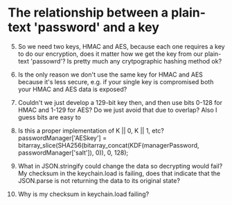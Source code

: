 # The relationship between a plain-text 'password' and a key

5. So we need two keys, HMAC and AES, because each one requires a key to do our encryption, does it matter how we get the key from our plain-text 'passowrd'? Is pretty much any crytpographic hashing method ok?

4. Is the only reason we don't use the same key for HMAC and AES because it's less secure, e.g. if your single key is compromised both your HMAC and AES data is exposed?

3. Couldn't we just develop a 129-bit key then, and then use bits 0-128 for HMAC and 1-129 for AES? Do we just avoid that due to overlap? Also I guess bits are easy to

2. Is this a proper implementation of K || 0, K || 1, etc?
passwordManager['AESkey'] = bitarray_slice(SHA256(bitarray_concat(KDF(managerPassword, passwordManager['salt']), 0)), 0, 128);

1. What in JSON.stringify could change the data so decrypting would fail? My checksum in the keychain.load is failing, does that indicate that the JSON.parse is not returning the data to its original state?

0. Why is my checksum in keychain.load failing? 